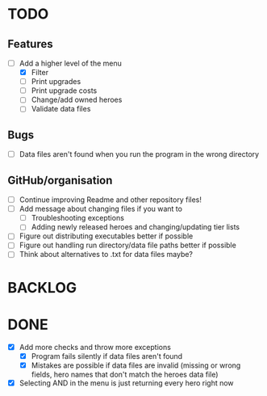 # TODO

## Features

- [ ] Add a higher level of the menu
  - [x] Filter
  - [ ] Print upgrades
  - [ ] Print upgrade costs
  - [ ] Change/add owned heroes
  - [ ] Validate data files

## Bugs

- [ ] Data files aren't found when you run the program in the wrong directory

## GitHub/organisation

- [ ] Continue improving Readme and other repository files!
- [ ] Add message about changing files if you want to
  - [ ] Troubleshooting exceptions
  - [ ] Adding newly released heroes and changing/updating tier lists
- [ ] Figure out distributing executables better if possible
- [ ] Figure out handling run directory/data file paths better if possible
- [ ] Think about alternatives to .txt for data files maybe?

# BACKLOG

# DONE
- [x] Add more checks and throw more exceptions
  - [x] Program fails silently if data files aren't found
  - [x] Mistakes are possible if data files are invalid (missing or wrong fields, hero names that don't match the heroes data file)
- [x] Selecting AND in the menu is just returning every hero right now
